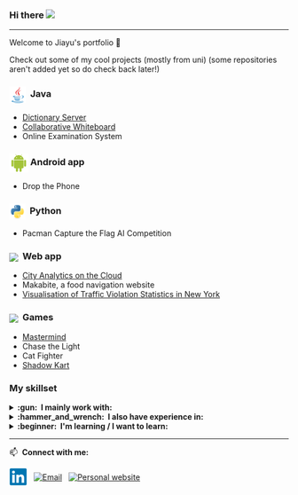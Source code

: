 ### Hi there <img src="https://media.giphy.com/media/hvRJCLFzcasrR4ia7z/giphy.gif" width="30px">

<hr>

Welcome to Jiayu's portfolio :space_invader:

Check out some of my cool projects (mostly from uni) (some repositories aren't added yet so do check back later!)

### <img align="center" src="https://raw.githubusercontent.com/devicons/devicon/master/icons/java/java-original.svg" height="30" />&nbsp;&nbsp;Java
- [Dictionary Server](https://github.com/hedgehog7453/Dictionary-Server)
- [Collaborative Whiteboard](https://github.com/hedgehog7453/Collaborative-Whiteboard)
- Online Examination System

### <img align="center" src="https://github.com/devicons/devicon/blob/master/icons/android/android-original.svg" height="34" />&nbsp;Android app

- Drop the Phone

### <img align="center" src="https://raw.githubusercontent.com/devicons/devicon/master/icons/python/python-original.svg" height="29" />&nbsp;&nbsp;Python
- Pacman Capture the Flag AI Competition

### <img align="center" src="https://user-images.githubusercontent.com/12579999/135629514-25d7df91-8372-4917-a5a0-6d7c1a84fe47.png" height="30" />&nbsp;&nbsp;Web app

- [City Analytics on the Cloud](https://github.com/hedgehog7453/City-Analytics-on-the-Cloud)
- Makabite, a food navigation website
- [Visualisation of Traffic Violation Statistics in New York](https://github.com/hedgehog7453/NY-Traffic-Violations-Visualisation)

### <img align="center" src="https://user-images.githubusercontent.com/12579999/135629829-c0650565-152f-4cb5-bfb3-a685e04d2992.png" height="28" />&nbsp;&nbsp;Games

- [Mastermind](https://github.com/hedgehog7453/Mastermind)
- Chase the Light
- Cat Fighter
- [Shadow Kart](https://github.com/hedgehog7453/Shadow-Kart-Rework)

### My skillset

<details>
<summary><b>:gun: &nbsp;I mainly work with:</b></summary>
  <p align="left"><br/>
    <!-- java --><a href="https://www.oracle.com/java/" target="_blank"><img src="https://raw.githubusercontent.com/devicons/devicon/master/icons/java/java-original-wordmark.svg" alt="java" width="50" height="50"/></a>&nbsp;
    <!-- python --><a href="https://www.python.org" target="_blank"><img src="https://raw.githubusercontent.com/devicons/devicon/master/icons/python/python-original-wordmark.svg" alt="python" width="50" height="50"/></a>&nbsp;
    <!-- cocos --><a href="https://www.cocos.com/" target="_blank"><img src="https://www.cocos.com/_nuxt/img/logo.b924db5.png" alt="git" width="50" height="50"/></a>&nbsp;
    <!-- unity --><a href="https://unity.com/" target="_blank"><img src="https://raw.githubusercontent.com/devicons/devicon/master/icons/unity/unity-original.svg" alt="unity" width="50" height="50"/></a>&nbsp;
    <!-- git --><a href="https://git-scm.com/" target="_blank"><img src="https://raw.githubusercontent.com/devicons/devicon/master/icons/git/git-original-wordmark.svg" alt="git" width="50" height="50"/></a>&nbsp;
  </p>
</details>

<details>
  <summary><b>:hammer_and_wrench: &nbsp;I also have experience in:</b></summary><br/>
  <p align="left">
    <!-- android --><a href="https://developer.android.com/kotlin" target="_blank"><img src="https://raw.githubusercontent.com/devicons/devicon/master/icons/android/android-plain-wordmark.svg" alt="android" width="50" height="50"/></a>&nbsp;
    <!-- angular --><a href="https://angular.io" target="_blank"><img src="https://angular.io/assets/images/logos/angular/angular.svg" alt="angular" width="50" height="50"/></a>&nbsp;
    <!-- arduino --><a href="https://www.arduino.cc/" target="_blank"><img src="https://raw.githubusercontent.com/devicons/devicon/master/icons/arduino/arduino-original-wordmark.svg" alt="arduino" width="50" height="50"/></a>&nbsp;
    <!-- bootstrap --><a href="https://getbootstrap.com/" target="_blank"><img src="https://raw.githubusercontent.com/devicons/devicon/master/icons/bootstrap/bootstrap-plain-wordmark.svg" alt="bootstrap" width="50" height="50"/></a>&nbsp;
    <!-- c --><a href="https://www.cprogramming.com/" target="_blank"><img src="https://raw.githubusercontent.com/devicons/devicon/master/icons/c/c-original.svg" alt="c" width="50" height="50"/></a>&nbsp;
    <!-- c# --><a href="https://docs.microsoft.com/en-us/dotnet/csharp/" target="_blank"><img src="https://raw.githubusercontent.com/devicons/devicon/master/icons/csharp/csharp-original.svg" alt="csharp" width="50" height="50"/></a>&nbsp;
    <!-- couchdb --><a href="http://couchdb.apache.org/" target="_blank"><img src="https://raw.githubusercontent.com/devicons/devicon/master/icons/couchdb/couchdb-original.svg" alt="couchdb" width="50" height="50"/></a>&nbsp;
    <!-- css3 --><a href="https://www.w3schools.com/css/" target="_blank"><img src="https://raw.githubusercontent.com/devicons/devicon/master/icons/css3/css3-original-wordmark.svg" alt="css3" width="50" height="50"/></a>&nbsp;
    <!-- express --><a href="https://expressjs.com" target="_blank"><img src="https://raw.githubusercontent.com/devicons/devicon/master/icons/express/express-original-wordmark.svg" alt="express" width="50" height="50"/></a>&nbsp;
    <!-- firebase --><a href="https://firebase.google.com/" target="_blank"><img src="https://raw.githubusercontent.com/devicons/devicon/master/icons/firebase/firebase-plain-wordmark.svg" alt="firebase" width="50" height="50"/></a>&nbsp;
    <!-- flask --><a href="https://flask.palletsprojects.com/" target="_blank"><img src="https://raw.githubusercontent.com/devicons/devicon/master/icons/flask/flask-original-wordmark.svg" alt="flask" width="50" height="50"/></a>&nbsp;
    <!-- haskell --><a href="https://www.haskell.org/" target="_blank"><img src="https://raw.githubusercontent.com/devicons/devicon/master/icons/haskell/haskell-original.svg" alt="haskell" width="50" height="50"/></a>&nbsp;
    <!-- html5 --><a href="https://www.w3.org/html/" target="_blank"><img src="https://raw.githubusercontent.com/devicons/devicon/master/icons/html5/html5-original-wordmark.svg" alt="html5" width="50" height="50"/></a>&nbsp;
    <!-- jquery --><a href="https://jquery.com/" target="_blank"><img src="https://raw.githubusercontent.com/devicons/devicon/master/icons/jquery/jquery-original-wordmark.svg" alt="jquery" width="50" height="50"/></a>&nbsp;
    <!-- lua --><a href="https://www.lua.org/home.html" target="_blank"><img src="https://raw.githubusercontent.com/devicons/devicon/master/icons/lua/lua-original.svg" alt="lua" width="50" height="50"/></a>&nbsp;
    <!-- matlab --><a href="https://www.mathworks.com/products/matlab.html" target="_blank"><img src="https://raw.githubusercontent.com/devicons/devicon/master/icons/matlab/matlab-original.svg" alt="matlab" width="50" height="50"/></a>&nbsp;
    <!-- maven --><a href="https://maven.apache.org/" target="_blank"><img src="https://user-images.githubusercontent.com/12579999/135705357-94fb80a9-9654-4771-80df-c3a010a404a7.png" alt="maven" width="50" height="50"/></a>&nbsp;
    <!-- mongodb --><a href="https://www.mongodb.com/" target="_blank"><img src="https://raw.githubusercontent.com/devicons/devicon/master/icons/mongodb/mongodb-original-wordmark.svg" alt="mongodb" width="50" height="50"/></a>&nbsp;
    <!-- mysql --><a href="https://www.mysql.com/" target="_blank"><img src="https://raw.githubusercontent.com/devicons/devicon/master/icons/mysql/mysql-original-wordmark.svg" alt="mysql" width="50" height="50"/></a>&nbsp;
    <!-- nodejs --><a href="https://nodejs.org" target="_blank"><img src="https://raw.githubusercontent.com/devicons/devicon/master/icons/nodejs/nodejs-original-wordmark.svg" alt="nodejs" width="50" height="50"/></a>&nbsp;
    <!-- posgressql --><a href="https://www.postgresql.org" target="_blank"><img src="https://raw.githubusercontent.com/devicons/devicon/master/icons/postgresql/postgresql-original-wordmark.svg" alt="postgresql" width="50" height="50"/></a>&nbsp;
  </p>
</details>

<details>
  <summary><b>:beginner: &nbsp;I'm learning / I want to learn:</b></summary>
  <br/>
  <p align="left">
    <!-- blender --><a href="https://www.blender.org/" target="_blank"><img src="https://upload.wikimedia.org/wikipedia/commons/0/0c/Blender_logo_no_text.svg" alt="blender" width="50" height="50"/></a>&nbsp;
    <!-- raspberry pi --><a href="https://www.raspberrypi.org/" target="_blank"><img src="https://raw.githubusercontent.com/devicons/devicon/master/icons/raspberrypi/raspberrypi-original.svg" alt="raspberrypi" width="50" height="50"/></a>&nbsp;
    <!-- swift --><a href="https://developer.apple.com/swift/" target="_blank"><img src="https://raw.githubusercontent.com/devicons/devicon/master/icons/swift/swift-original.svg" alt="swift" width="50" height="50"/></a>&nbsp;
  </p>
</details>

<hr>

:mailbox: &nbsp;**Connect with me:**

<a href="https://www.linkedin.com/in/jiayu816/" target="blank"><img align="center" src="https://raw.githubusercontent.com/devicons/devicon/master/icons/linkedin/linkedin-original.svg" alt="Linkedin" height="32" width="32"/></a>&nbsp;&nbsp;
<a href="mailto:jiayul3@outlook.com" target="blank"><img align="center" src="https://user-images.githubusercontent.com/12579999/135632913-9c22f038-eb5f-4e51-afb1-de1eca749b2b.png" alt="Email" height="32" width="32"/></a>&nbsp;&nbsp;
<a href="https://hedgehog7453.github.io/" target="blank"><img align="center" src="https://user-images.githubusercontent.com/12579999/135622422-2181fab9-d76d-4f0d-b3c3-b1508ea1b609.png" alt="Personal website" height="32" width="32"/></a>&nbsp;&nbsp;
